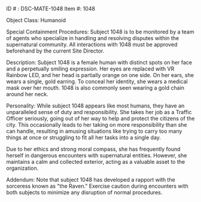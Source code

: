 ID # : DSC-MATE-1048
Item #: 1048

Object Class: Humanoid

Special Containment Procedures: 
Subject 1048 is to be monitored by a team of agents who specialize in handling and resolving disputes within the supernatural community. All interactions with 1048 must be approved beforehand by the current Site Director.

Description:
Subject 1048 is a female human with distinct spots on her face and a perpetually smiling expression. Her eyes are replaced with VR Rainbow LED, and her head is partially orange on one side. On her ears, she wears a single, gold earring. To conceal her identity, she wears a medical mask over her mouth. 1048 is also commonly seen wearing a gold chain around her neck.

Personality:
While subject 1048 appears like most humans, they have an unparalleled sense of duty and responsibility. She takes her job as a Traffic Officer seriously, going out of her way to help and protect the citizens of the city. This occasionally leads to her taking on more responsibility than she can handle, resulting in amusing situations like trying to carry too many things at once or struggling to fit all her tasks into a single day.

Due to her ethics and strong moral compass, she has frequently found herself in dangerous encounters with supernatural entities. However, she maintains a calm and collected exterior, acting as a valuable asset to the organization.

Addendum: 
Note that subject 1048 has developed a rapport with the sorceress known as "the Raven."  Exercise caution during encounters with both subjects to minimize any disruption of normal procedures.